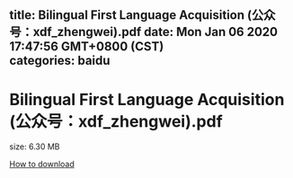 
title: Bilingual First Language Acquisition (公众号：xdf_zhengwei).pdf
date: Mon Jan 06 2020 17:47:56 GMT+0800 (CST)    
categories: baidu
---

# Bilingual First Language Acquisition (公众号：xdf_zhengwei).pdf
size: 6.30 MB
 
 

[How to download](https://bpcam.bemobtrk.com/go/2ceec3aa-1ca2-46d6-b9ff-aaa5c184517c?jno=1239)